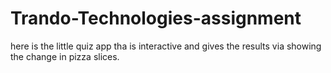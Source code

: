 # Trando-Technologies-assignment
here is the little quiz app tha is interactive and gives the results via showing the change in pizza slices.
